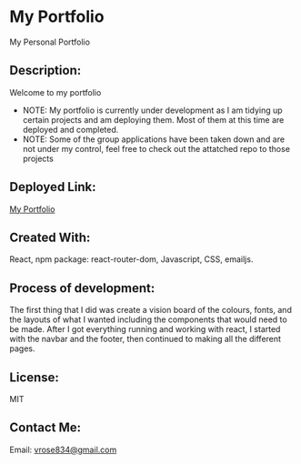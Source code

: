 # My Portfolio
My Personal Portfolio

## Description:
Welcome to my portfolio
- NOTE: My portfolio is currently under development as I am tidying up certain projects and am deploying them. Most of them at this time are deployed and completed. 
- NOTE: Some of the group applications have been taken down and are not under my control, feel free to check out the attatched repo to those projects

## Deployed Link:
[My Portfolio](https://roseandlily33.github.io/reactPortfolio-olio/)

## Created With:
React, npm package: react-router-dom, Javascript, CSS, emailjs.

## Process of development:
The first thing that I did was create a vision board of the colours, fonts, and the layouts of what I wanted including the components that would need to be made. After I got everything running and working with react, I started with the navbar and the footer, then continued to making all the different pages. 

## License:
MIT

## Contact Me:
Email: vrose834@gmail.com

